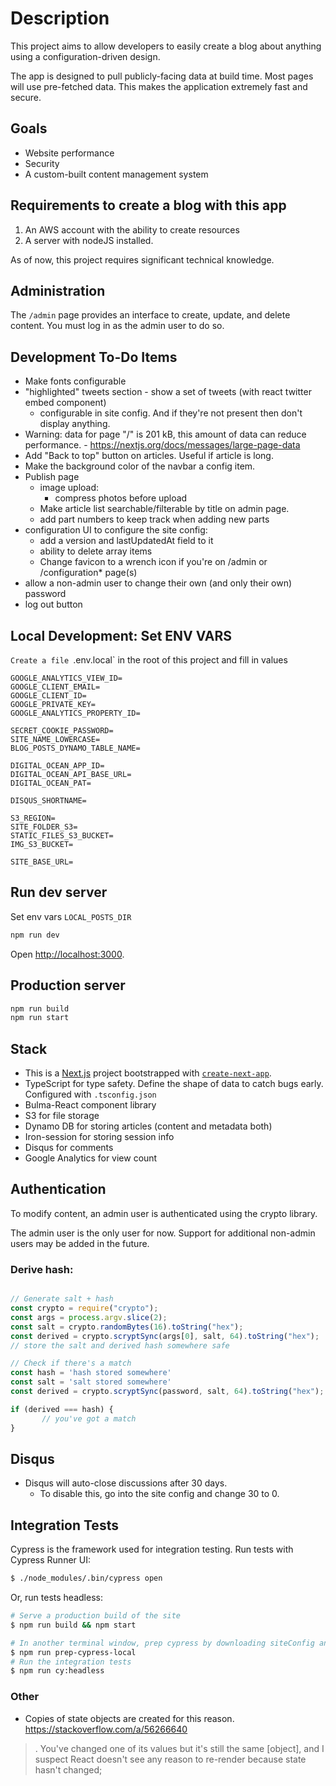 # Description

This project aims to allow developers to easily create a blog about anything using a configuration-driven design.

The app is designed to pull publicly-facing data at build time. Most pages will use pre-fetched data. This makes the application extremely fast and secure.

## Goals
- Website performance
- Security
- A custom-built content management system

## Requirements to create a blog with this app
1. An AWS account with the ability to create resources
2. A server with nodeJS installed.

As of now, this project requires significant technical knowledge.

## Administration

The `/admin` page provides an interface to create, update, and delete content. You must log in as the admin user to do so.

## Development To-Do Items

- Make fonts configurable
- "highlighted" tweets section - show a set of tweets (with react twitter embed component)
  - configurable in site config. And if they're not present then don't display anything.
- Warning: data for page "/" is 201 kB, this amount of data can reduce performance.
       -  https://nextjs.org/docs/messages/large-page-data 
- Add "Back to top" button on articles. Useful if article is long.
- Make the background color of the navbar a config item.
- Publish page
  - image upload:
    - compress photos before upload
  - Make article list searchable/filterable by title on admin page.
  - add part numbers to keep track when adding new parts
- configuration UI to configure the site config:
  - add a version and lastUpdatedAt field to it
  - ability to delete array items
  - Change favicon to a wrench icon if you're on /admin or /configuration* page(s)
- allow a non-admin user to change their own (and only their own) password
- log out button

## Local Development: Set ENV VARS

`Create a file `.env.local` in the root of this project and fill in values

```
GOOGLE_ANALYTICS_VIEW_ID=
GOOGLE_CLIENT_EMAIL=
GOOGLE_CLIENT_ID=
GOOGLE_PRIVATE_KEY=
GOOGLE_ANALYTICS_PROPERTY_ID=

SECRET_COOKIE_PASSWORD=
SITE_NAME_LOWERCASE=
BLOG_POSTS_DYNAMO_TABLE_NAME=

DIGITAL_OCEAN_APP_ID=
DIGITAL_OCEAN_API_BASE_URL=
DIGITAL_OCEAN_PAT=

DISQUS_SHORTNAME=

S3_REGION=
SITE_FOLDER_S3=
STATIC_FILES_S3_BUCKET=
IMG_S3_BUCKET=

SITE_BASE_URL=

```

## Run dev server

Set env vars `LOCAL_POSTS_DIR`

```bash
npm run dev
```

Open [http://localhost:3000](http://localhost:3000).

## Production server
```bash
npm run build
npm run start
```

## Stack

- This is a [Next.js](https://nextjs.org/) project bootstrapped with [`create-next-app`](https://github.com/vercel/next.js/tree/canary/packages/create-next-app).
- TypeScript for type safety. Define the shape of data to catch bugs early. Configured with `.tsconfig.json`
- Bulma-React component library
- S3 for file storage
- Dynamo DB for storing articles (content and metadata both)
- Iron-session for storing session info
- Disqus for comments
- Google Analytics for view count

## Authentication

To modify content, an admin user is authenticated using the crypto library.

The admin user is the only user for now. Support for additional non-admin users may be added in the future.

### Derive hash:

```javascript

// Generate salt + hash
const crypto = require("crypto");
const args = process.argv.slice(2);
const salt = crypto.randomBytes(16).toString("hex");
const derived = crypto.scryptSync(args[0], salt, 64).toString("hex");
// store the salt and derived hash somewhere safe

// Check if there's a match
const hash = 'hash stored somewhere'
const salt = 'salt stored somewhere'
const derived = crypto.scryptSync(password, salt, 64).toString("hex");

if (derived === hash) {
       // you've got a match
}
```

## Disqus
- Disqus will auto-close discussions after 30 days.
   - To disable this, go into the site config and change 30 to 0.

## Integration Tests

Cypress is the framework used for integration testing. Run tests with Cypress Runner UI:

```sh
$ ./node_modules/.bin/cypress open
```

Or, run tests headless:

```sh
# Serve a production build of the site
$ npm run build && npm start

# In another terminal window, prep cypress by downloading siteConfig and posts locally so cypress can read the file straight up
$ npm run prep-cypress-local
# Run the integration tests
$ npm run cy:headless
```

### Other

- Copies of state objects are created for this reason. https://stackoverflow.com/a/56266640

> . You've changed one of its values but it's still the same [object], and I suspect React doesn't see any reason to re-render because state hasn't changed;
